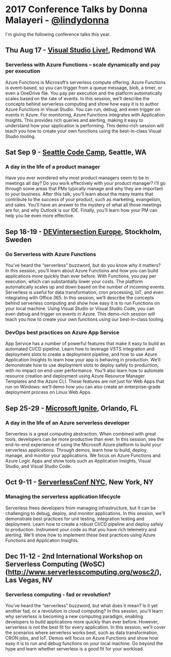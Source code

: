# 2017 Conference Talks by Donna Malayeri - [@lindydonna](https://twitter.com/lindydonna)

I'm giving the following conference talks this year.

## Thu Aug 17 - [Visual Studio Live!](https://vslive.com/Events/Redmond-2017/Home.aspx), Redmond WA

### Serverless with Azure Functions – scale dynamically and pay per execution

Azure Functions is Microsoft’s serverless compute offering. Azure Functions is event-based, so you can trigger from a queue message, blob, a timer, or even a OneDrive file. You pay per execution and the platform automatically scales based on the rate of events. In this session, we’ll describe the concepts behind serverless computing and show how easy it is to author Azure Functions in Visual Studio. You can run, debug, and even trigger on events in Azure. For monitoring, Azure Functions integrates with Application Insights. This provides rich queries and alerting, making it easy to understand how your application is performing. This demo-rich session will teach you how to create your own functions using the best-in-class Visual Studio tooling. 

## Sat Sep 9 - [Seattle Code Camp](https://seattle.codecamp.us/), Seattle, WA

### A day in the life of a product manager
  
Have you ever wondered why most product managers seem to be in meetings all day? Do you work effectively with your product manager? I’ll go through some areas that PMs typically manage and why they are important to your business. After this talk, you’ll learn about the many teams that contribute to the success of your product, such as marketing, evangelism, and sales. You’ll have an answer to the mystery of what all those meetings are for, and why Outlook is our IDE. Finally, you’ll learn how your PM can help you be even more effective.

## Sep 18-19 - [DEVintersection Europe](https://www.devintersectioneurope.com/#!/), Stockholm, Sweden

### Go Serverless with Azure Functions

You’ve heard the “serverless” buzzword, but do you know why it matters?  In this session, you’ll learn about Azure Functions and how you can build applications more quickly than ever before. With Functions, you pay per execution, which can substantially lower your costs. The platform automatically scales up and down based on the number of incoming events. Serverless is useful for data transformation, cron processing, IoT, and even integrating with Office 365. In this session, we’ll describe the concepts behind serverless computing and show how easy it is to run Functions on your local machine. Using Visual Studio or Visual Studio Code, you can even debug and trigger on events in Azure. This demo-rich session will teach you how to create your own functions using our best-in-class tooling.
  
### DevOps best practices on Azure App Service

App Service has a number of powerful features that make it easy to build an automated CI/CD pipeline. Learn how to leverage VSTS integration and deployment slots to create a deployment pipeline, and how to use Azure Application Insights to learn how your app is behaving in production. We’ll demonstrate how to use deployment slots to deploy safely to production, with no impact on end-user performance. You’ll also learn how to automate resource creation and deployment using Azure Resource Manager Templates and the Azure CLI. These features are not just for Web Apps that run on Windows: we’ll demo how you can also create an enterprise-grade deployment process on Linux Web Apps.

## Sep 25-29 - [Microsoft Ignite](https://www.microsoft.com/en-us/ignite/), Orlando, FL

### A day in the life of an Azure serverless developer

Serverless is a great computing abstraction. When combined with great tools, developers can be more productive than ever. In this session, see the end-to-end experience of using the Microsoft Azure platform to build your serverless applications. Through demos, learn how to build, deploy, manage, and monitor your applications. We focus on Azure Functions and Azure Logic Apps and show tools such as Application Insights, Visual Studio, and Visual Studio Code.

## Oct 9-11 - [ServerlessConf NYC](https://nyc.serverlessconf.io/), New York, NY

### Managing the serverless application lifecycle

Serverless frees developers from managing infrastructure, but it can be challenging to debug, deploy, and monitor applications. In this session, we'll demonstrate best practices for unit testing, integration testing and deployment. Learn how to create a robust CI/CD pipeline and deploy safely to production. Instrument your code so that you have rich telemetry and alerting. We'll show how to implement these best practices using Azure Functions and Application Insights.

## Dec 11-12 - 2nd International Workshop on Serverless Computing (WoSC) (http://www.serverlesscomputing.org/wosc2/), Las Vegas, NV

### Serverless computing - fad or revolution?

You’ve heard the “serverless” buzzword, but what does it mean?  Is it yet another fad, or a revolution in cloud computing? In this session, you'll learn why serverless is becoming a new computing paradigm, enabling developers to build applications more quickly than ever before. However, serverless is not the best fit for every application. In this session, we'll cover the scenarios where serverless works best, such as data transformation, CRON jobs, and IoT. Demos will focus on Azure Functions and show how easy it is to run and debug functions on your local machine. Go beyond the hype and learn whether serverless is a good fit for your workload.
